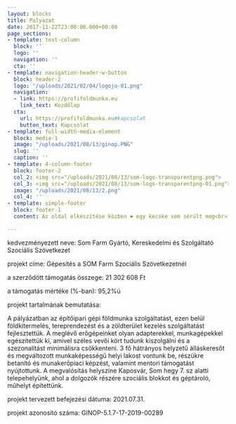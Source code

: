 ```yaml
---
layout: blocks
title: Palyazat
date: 2017-11-22T23:00:00.000+00:00
page_sections:
- template: text-column
  block: ''
  logo: ''
  navigation: ''
  cta: ''
- template: navigation-header-w-button
  block: header-2
  logo: "/uploads/2021/02/04/logojo-01.png"
  navigation:
  - link: https://profifoldmunka.eu
    link_text: Kezdőlap
  cta:
    url: https://profifoldmunka.eu#kapcsolat
    button_text: Kapcsolat
- template: full-width-media-element
  block: media-1
  image: "/uploads/2021/08/13/ginop.PNG"
  slug: ''
  caption: ''
- template: 4-column-footer
  block: footer-2
  col_2: <img src="/uploads/2021/08/13/som-logo-transparentpng.png">
  col_3: <img src="/uploads/2021/08/13/som-logo-transparentpng-01.png">
  image: "/uploads/2021/08/13/2.png"
  col_4: ''
- template: simple-footer
  block: footer-1
  content: Az oldal elkészítése közben ❤︎ egy kecske sem sérült meg<br>

---
```

kedvezményezett neve: Som Farm Gyártó, Kereskedelmi és Szolgáltató Szociális Szövetkezet

projekt címe: Gépesítés a SOM Farm Szociális Szövetkezetnél

a szerződött támogatás összege: 21 302 608 Ft

a támogatás mértéke (%-ban): 95,2%ú

projekt tartalmának bemutatása: 

A pályázatban az építőipari gépi földmunka szolgáltatást, ezen belül földkitermelés, tereprendezést és a zöldterület kezelés szolgáltatást fejlesztettük. A meglévő erőgépeinket olyan adapterekkel, munkagépekkel egészítettük ki, amivel széles vevői kört tudunk kiszolgálni és a szezonalítást minimálisra csökkenteni. 3 fő hátrányos helyzetű álláskeresőt és megváltozott munkaképességű  helyi lakost vontunk be, részükre betanító és munakerőpiaci képzést, valamint mentori támogatást  nyújtottunk. A megvalósítás helyszíne   Kaposvár, Som hegy 7. sz alatti telepehelyünk, ahol a dolgozók részére szociális blokkot és géptároló, műhelyt építettünk.  

projekt tervezett befejezési dátuma:  2021.07.31.

projekt azonosító száma: GINOP-5.1.7-17-2019-00289